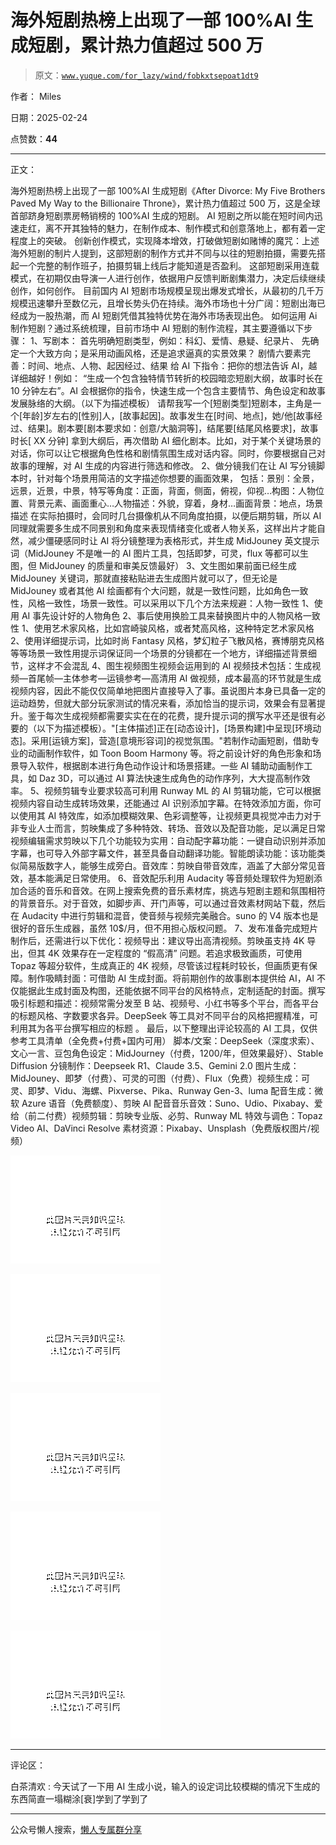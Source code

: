 # 海外短剧热榜上出现了一部 100%AI 生成短剧，累计热力值超过 500 万

> 原文：[`www.yuque.com/for_lazy/wind/fobkxtsepoat1dt9`](https://www.yuque.com/for_lazy/wind/fobkxtsepoat1dt9)

作者： Miles

日期：2025-02-24

点赞数：**44**

* * *

正文：

海外短剧热榜上出现了一部 100%AI 生成短剧《After Divorce: My Five Brothers Paved My Way to the
Billionaire Throne》，累计热力值超过 500 万，这是全球首部跻身短剧票房畅销榜的 100%AI 生成的短剧。 AI
短剧之所以能在短时间内迅速走红，离不开其独特的魅力，在制作成本、制作模式和创意落地上，都有着一定程度上的突破。
创新创作模式，实现降本增效，打破做短剧如赌博的魔咒：上述海外短剧的制片人提到，这部短剧的制作方式并不同与以往的短剧拍摄，需要先搭起一个完整的制作班子，拍摄剪辑上线后才能知道是否盈利。
这部短剧采用连载模式，在初期仅由导演一人进行创作，依据用户反馈判断剧集潜力，决定后续继续创作，如何创作。 目前国内 AI
短剧市场规模呈现出爆发式增长，从最初的几千万规模迅速攀升至数亿元，且增长势头仍在持续。海外市场也十分广阔：短剧出海已经成为一股热潮，而 AI
短剧凭借其独特优势在海外市场表现出色。 如何运用 Ai 制作短剧？通过系统梳理，目前市场中 AI 短剧的制作流程，其主要遵循以下步骤： 1、写剧本：
首先明确短剧类型，例如：科幻、爱情、悬疑、纪录片、 先确定一个大致方向；是采用动画风格，还是追求逼真的实景效果？
剧情六要素完善：时间、地点、人物、起因经过、结果 给 AI 下指令：把你的想法告诉 AI，越详细越好！例如：
“生成一个包含独特情节转折的校园暗恋短剧大纲，故事时长在 10
分钟左右”。AI 会根据你的指令，快速生成一个包含主要情节、角色设定和故事发展脉络的大纲。（以下为描述模板）
请帮我写一个[短剧类型]短剧本，主角是一个[年龄]岁左右的[性别]人，[故事起因]。故事发生在[时间、地点]，她/他[故事经过、结果]。剧本要[剧本要求如：创意/大脑洞等]，结尾要[结尾风格要求]，故事时长[
XX 分钟] 拿到大纲后，再次借助 AI 细化剧本。比如，对于某个关键场景的对话，你可以让它根据角色性格和剧情氛围生成对话内容。同时，你要根据自己对故事的理解，对
AI 生成的内容进行筛选和修改。 2、做分镜我们在让 AI 写分镜脚本时，针对每个场景用简洁的文字描述你想要的画面效果，
包括：景别：全景，远景，近景，中景，特写等角度：正面，背面，侧面，俯视，仰视…构图：人物位置、背景元素、画面重心…人物描述：外貌，穿着，身材…画面背景：地点，场景描述
在实际拍摄时，会同时几台摄像机从不同角度拍摄，以便后期剪辑，所以 AI 同理就需要多生成不同景别和角度来表现情绪变化或者人物关系，这样出片才能自然，减少僵硬感同时让
AI
将分镜整理为表格形式，并生成 MidJouney 英文提示词（MidJouney 不是唯一的 AI 图片工具，包括即梦，可灵，flux 等都可以生图，但 MidJouney 的质量和审美反馈最好）
3、文生图如果前面已经生成 MidJouney 关键词，那就直接粘贴进去生成图片就可以了，但无论是 MidJouney 或者其他 AI 绘画都有个大问题，就是一致性问题，比如角色一致性，风格一致性，场景一致性。可以采用以下几个方法来规避：人物一致性 1、使用 AI 事先设计好的人物角色 2、事后使用换脸工具来替换图片中的人物风格一致性 1、使用艺术家风格，比如宫崎骏风格，或者梵高风格，这种特定艺术家风格 2、使用详细提示词，比如时尚 Fantasy 风格，梦幻粒子飞散风格，赛博朋克风格等等场景一致性用提示词保证同一个场景的分镜都在一个地方，详细描述背景细节，这样才不会混乱
4、图生视频图生视频会运用到的 AI 视频技术包括：生成视频—首尾帧—主体参考—运镜参考—高清用 AI
做视频，成本最高的环节就是生成视频内容，因此不能仅仅简单地把图片直接导入了事。虽说图片本身已具备一定的运动趋势，但就大部分玩家测试的情况来看，添加恰当的提示词，效果会有显著提升。鉴于每次生成视频都需要实实在在的花费，提升提示词的撰写水平还是很有必要的（以下为描述模板）。"[主体描述]正在[动态设计]，[场景构建]中呈现[环境动态]。采用[运镜方案]，营造[意境形容词]的视觉氛围。"若制作动画短剧，借助专业的动画制作软件，如
Toon Boom Harmony 等。将之前设计好的角色形象和场景导入软件，根据剧本进行角色动作设计和场景搭建。一些 AI 辅助动画制作工具，如 Daz
3D，可以通过 AI 算法快速生成角色的动作序列，大大提高制作效率。 5、视频剪辑专业要求较高可利用 Runway ML 的 AI
剪辑功能，它可以根据视频内容自动生成转场效果，还能通过 AI 识别添加字幕。在特效添加方面，你可以使用其 AI
特效库，如添加模糊效果、色彩调整等，让视频更具视觉冲击力对于非专业人士而言，剪映集成了多种特效、转场、音效以及配音功能，足以满足日常视频编辑需求剪映以下几个功能较为实用：自动配字幕功能：一键自动识别并添加字幕，也可导入外部字幕文件，甚至具备自动翻译功能。智能朗读功能：该功能类似简易版数字人，能够生成旁白。音效库：剪映自带音效库，涵盖了大部分常见音效，基本能满足日常使用。
6、音效配乐利用 Audacity
等音频处理软件为短剧添加合适的音乐和音效。在网上搜索免费的音乐素材库，挑选与短剧主题和氛围相符的背景音乐。对于音效，如脚步声、开门声等，可以通过音效素材网站下载，然后在
Audacity 中进行剪辑和混音，使音频与视频完美融合。suno 的 V4 版本也是很好的音乐生成器，虽然 10$/月，但不用担心版权问题。
7、发布准备完成短片制作后，还需进行以下优化：视频导出：建议导出高清视频。剪映虽支持 4K 导出，但其 4K 效果存在一定程度的 “假高清”
问题。若追求极致画质，可使用 Topaz 等超分软件，生成真正的 4K 视频，尽管该过程耗时较长，但画质更有保障。制作吸睛封面：可借助 AI
生成封面。将前期创作的故事剧本提供给 AI，AI 不仅能据此生成封面及构图，还能依据不同平台的风格特点，定制适配的封面。撰写吸引标题和描述：视频常需分发至
B 站、视频号、小红书等多个平台，而各平台的标题风格、字数要求各异。DeepSeek 等工具对不同平台的风格把握精准，可利用其为各平台撰写相应的标题 。
最后，以下整理出评论较高的 AI 工具，仅供参考工具清单（全免费+付费+国内可用）
脚本/文案：DeepSeek（深度求索）、文心一言、豆包角色设定：MidJourney（付费，1200/年，但效果最好）、Stable
Diffusion 分镜制作：Deepseek R1、Claude 3.5、Gemini
2.0 图片生成：MidJouney、即梦（付费）、可灵的可图（付费）、Flux（免费）视频生成：可灵、即梦、Vidu、海螺、Pixverse、Pika、Runway
Gen-3、luma 配音生成：微软 Azure 语音（免费额度）、剪映 AI 配音音乐音效：Suno、Udio、Pixabay、爱给（前二付费）视频剪辑：剪映专业版、必剪、Runway
ML 特效与调色：Topaz Video AI、DaVinci Resolve 素材资源：Pixabay、Unsplash（免费版权图片/视频）

![](img/faeff756c0a8672f735a2993120e3f28.png "None")

![](img/8b14b75d8f08d8a12ecd2974c29a1817.png "None")

![](img/4573115c60a253042c37c88f51182b1a.png "None")

![](img/899a66bcb2bec42d8bd47b8883af9f79.png "None")

![](img/2da0350098567d5d249c5f78410337bb.png "None")

* * *

评论区：

白茶清欢 : 今天试了一下用 AI 生成小说，输入的设定词比较模糊的情况下生成的东西简直一塌糊涂[衰]学到了学到了

* * *

公众号懒人搜索，[懒人专属群分享](https://lazybook.fun/#/blog/group)